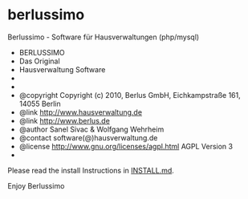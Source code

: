 # berlussimo
Berlussimo - Software für Hausverwaltungen (php/mysql)


 * BERLUSSIMO
 * Das Original
 * Hausverwaltung Software
 *
 *
 * @copyright    Copyright (c) 2010, Berlus GmbH, Eichkampstraße 161, 14055 Berlin
 * @link         http://www.hausverwaltung.de
 * @link         http://www.berlus.de
 * @author       Sanel Sivac & Wolfgang Wehrheim
 * @contact software(@)hausverwaltung.de
 * @license     http://www.gnu.org/licenses/agpl.html AGPL Version 3
 * 
 Please read the install Instructions in [INSTALL.md](INSTALL.md).

Enjoy Berlussimo
